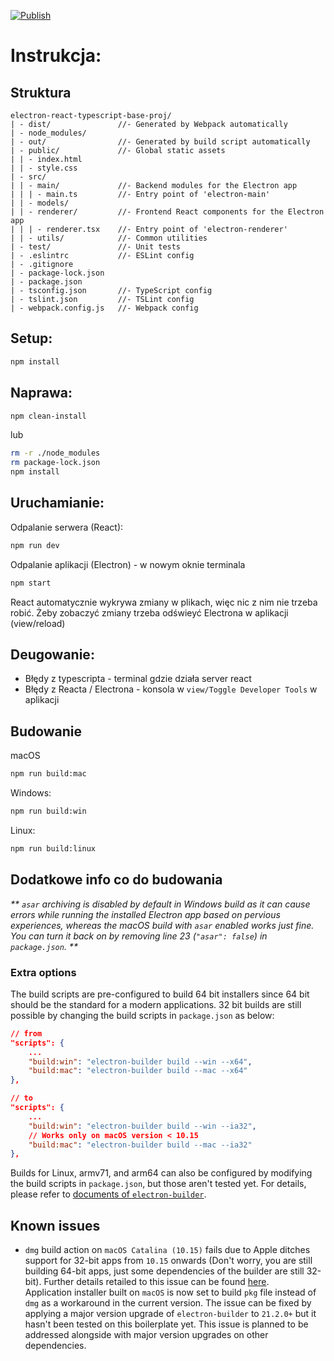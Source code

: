 [![Publish](https://github.com/aszokalski/Grapha-Mind/actions/workflows/main.yml/badge.svg)](https://github.com/aszokalski/Grapha-Mind/actions/workflows/main.yml)
# Instrukcja:
## Struktura
```
electron-react-typescript-base-proj/
| - dist/               //- Generated by Webpack automatically
| - node_modules/
| - out/                //- Generated by build script automatically
| - public/             //- Global static assets
| | - index.html
| | - style.css
| - src/
| | - main/             //- Backend modules for the Electron app
| | | - main.ts         //- Entry point of 'electron-main'
| | - models/
| | - renderer/         //- Frontend React components for the Electron app
| | | - renderer.tsx    //- Entry point of 'electron-renderer'
| | - utils/            //- Common utilities
| - test/               //- Unit tests
| - .eslintrc           //- ESLint config
| - .gitignore
| - package-lock.json
| - package.json
| - tsconfig.json       //- TypeScript config
| - tslint.json         //- TSLint config
| - webpack.config.js   //- Webpack config
```

## Setup:
```sh
npm install
```

## Naprawa:
```sh
npm clean-install
```
lub
```sh
rm -r ./node_modules
rm package-lock.json
npm install
```

## Uruchamianie:
Odpalanie serwera (React):
```sh
npm run dev
```

Odpalanie aplikacji (Electron) - w nowym oknie terminala
```sh
npm start
```
React automatycznie wykrywa zmiany w plikach, więc nic z nim nie trzeba robić. 
Żeby zobaczyć zmiany trzeba odświeyć Electrona w aplikacji (view/reload)

## Deugowanie:
- Błędy z typescripta - terminal gdzie działa server react
- Błędy z Reacta / Electrona - konsola w `view/Toggle Developer Tools` w aplikacji

## Budowanie
macOS
```sh
npm run build:mac
```

Windows:
```sh
npm run build:win
```

Linux:
```sh
npm run build:linux
```

## Dodatkowe info co do budowania
_** `asar` archiving is disabled by default in Windows build as it can cause 
errors while running the installed Electron app based on pervious experiences, 
whereas the macOS build with `asar` enabled works just fine. You can turn it 
back on by removing line 23 (`"asar": false`) in `package.json`. **_

### Extra options
The build scripts are pre-configured to build 64 bit installers since 64 bit 
should be the standard for a modern applications. 32 bit builds are still 
possible by changing the build scripts in `package.json` as below:
```json
// from
"scripts": {
    ...
    "build:win": "electron-builder build --win --x64",
    "build:mac": "electron-builder build --mac --x64"
},

// to
"scripts": {
    ...
    "build:win": "electron-builder build --win --ia32",
    // Works only on macOS version < 10.15
    "build:mac": "electron-builder build --mac --ia32"
},
```

Builds for Linux, armv71, and arm64 can also be configured by modifying the 
build scripts in `package.json`, but those aren't tested yet. For details, 
please refer to [documents of `electron-builder`](https://www.electron.build/cli).

## Known issues

- `dmg` build action on `macOS Catalina (10.15)` fails due to Apple ditches 
  support for 32-bit apps from `10.15` onwards (Don't worry, you are still 
  building 64-bit apps, just some dependencies of the builder are still 32-bit).
  Further details retailed to this issue can be found 
  [here](https://github.com/electron-userland/electron-builder/issues/3990).  
  Application installer built on `macOS` is now set to build `pkg` file 
  instead of `dmg` as a workaround in the current version. The issue can be 
  fixed by applying a major version upgrade of `electron-builder` to `21.2.0+` 
  but it hasn't been tested on this boilerplate yet. This issue is planned to 
  be addressed alongside with major version upgrades on other dependencies.
